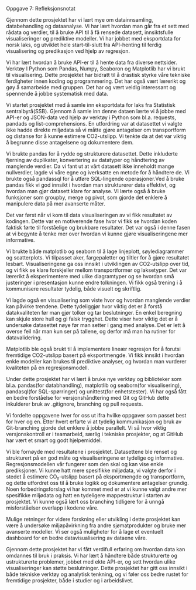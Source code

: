 Oppgave 7: Refleksjonsnotat 

Gjennom dette prosjektet har vi lært mye om datainnsamling, databehandling og dataanalyse. Vi har lært hvordan man går fra et sett med rådata og verdier, til å bruke API til å få rensede datasett, innsiktsfulle visualiseringer og prediktive modeller. Vi har jobbet med eksportdata for norsk laks, og utviklet hele start-til-slutt fra API-henting til ferdig visualisering og predikasjon ved hjelp av regresjon.  

Vi har lært hvordan å bruke API-er til å hente data fra diverse nettsider. Verktøy I Python som Pandas, Numpy, Seaboron og Matplotlib har vi brukt til visualisering. Dette prosjektet har bidratt til å drastisk styrke våre tekniske ferdigheter innen koding og programmering. Det har også vært lærerikt og gøy å samarbeide med gruppen. Det har og vært veldig interessant og spennende å jobbe systematisk med data. 

Vi startet prosjektet med å samle inn eksportdata for laks fra Statistisk sentralbyrå(SSB). Gjennom å samle inn denne dataen lærte vi å jobbe med API-er og JSON-data ved hjelp av verktøy i Python som bl.a. requests, pandads og list-comprehensions. En utfordring var at datasettet vi valgte ikke hadde direkte miljødata så vi måtte gjøre antagelser om transportform og distanse for å kunne estimere CO2-utslipp. Vi tenkte da at det var viktig å begrunne disse antagelsene og dokumentere dem. 
 
Vi brukte pandas for å rydde og strukturere datasettet. Dette inkluderte fjerning av duplikater, konvertering av datatyper og håndtering av manglende verdier. Da vi fant ut at vårt datasett ikke inneholdt mange nullverdier, lagde vi våre egne og iverksatte en metode for å håndtere de. Vi brukte også pandassql for å utføre SQL-lingende operasjoner.Ved å bruke pandas fikk vi god innsikt i hvordan man strukturerer data effektivt, og hvordan man gjør datasett klare for analyse. Vi lærte også å bruke funksjoner som groupby, merge og pivot, som gjorde det enklere å manipulere data på mer avanserte måter. 

Det var først når vi kom til data visualiseringen av vi fikk resultatet av kodingen. 
Dette var en motiverende fase hvor vi fikk se hvordan koden faktisk førte til forståelige og brukbare resultater. Det var også i denne fasen at vi begynte å tenke mer over hvordan vi kunne gjøre visualiseringene mer informative. 

Vi brukte både matplotlib og seaborn til å lage linjeplott, søylediagrammer og scatterplots. Vi tilpasset aker, fargepaletter og tiltler for å gjøre resultatet lesbart. Visualiseringene ga oss innsikt i utviklingen av CO2-utslipp over tid, og vi fikk se klare forskjeller mellom transportformer og laksetyper. Det var lærerikt å eksperimentere med ulike diagramtyper og se hvordan små justeringer i presentasjon kunne endre tolkningen. Vi fikk også trening i å kommunisere resultater tydelig, både visuelt og skriftlig. 

Vi lagde også en visualisering som viste hvor og hvordan manglende verdier kan påvirke trendene. Dette tydeliggjør hvor viktig det er å forstå datakvaliteten før man gjør tolker og tar beslutninger. En enkel beregning kan skjule store hull og gi falsk trygghet. 
Dette viser hvor viktig det er å undersøke datasettet nøye før man setter i gang med analyse. Det er lett å overse feil når man kun ser på tallene, og derfor må man ha rutiner for datavalidering. 

Matplotlib ble også brukt til å implementere lineær regresjon for å forutsi fremtidige CO2-utslipp basert på eksportmengde. Vi fikk innsikt i hvordan enkle modeller kan brukes til prediktive analyser, og hvordan man vurderer kvaliteten på en regresjonsmodell.  

Under dette prosjektet har vi lært å bruke nye verktøy og biblioteker som bl.a. pandas(for databhandling), matplotlib og seaborn(for visualisering), pandasql(for SQL-spørringer) og unittest(for enhetstester). Vi har også fått en bedre forståelse for versjonshåndtering med Git og GitHub dette inkulderer bruk av .gitignore, branching og pull requests. 
 
Vi fordelte oppgavene hver for oss ut ifra hvilke oppgaver som passet best for hver og en. Etter hvert erfarte vi at tydelig kommunikasjon og bruk av Git-branching gjorde det enklere å jobbe parallelt. Vi så hvor viktig versjonskontroll er i teamarbeid, særlig i tekniske prosjekter, og at GitHub har vært et smart og godt hjelpemiddel. 
 
Vi ble fornøyde med resultatene i prosjektet. Datasettene ble renset og strukturert på en god måte og visualiseringene er tydelige og informative. Regresjonsmodellen vår fungerer som den skal og kan vise enkle prediksjoner. Vi kunne hatt mere spesifikke miljødata, vi valgte derfor i stedet å estimere CO₂-utslipp basert på eksportmengde og transportform, og dette utfordret oss til å bruke logikk og dokumentere antagelser grundig. 
Noen forbedringsforslag vi har kommet med er at vi kunne valgt andre mer spesifikke miljødata og hatt en tydeligere mappestruktur i starten av prosjektet. Vi kunne også lært oss branching tidligere for å unngå misforståelser overlapp i kodene våre. 
 
Mulige retninger for videre forskning eller utvikling i dette prosjektet kan være å undersøke miljøpåvirkning fra andre sjømatprodukter og bruke mer avanserte modeller. Vi ser også muligheter for å lage et eventuelt dashboard for en bedre datavisualisering av dataene våre. 

Gjennom dette prosjektet har vi fått verdifull erfaring om hvordan data kan omdannes til bruk i praksis. Vi har lært å håndtere både strukturerte og ustrukturerte problemer, jobbet med ekte API-er, og sett hvordan ulike visualiseringer kan støtte beslutninger. Dette prosjektet har gitt oss innsikt i både tekniske verktøy og analytisk tenkning, og vi føler oss bedre rustet for fremtidige prosjekter, både i studier og i arbeidslivet.